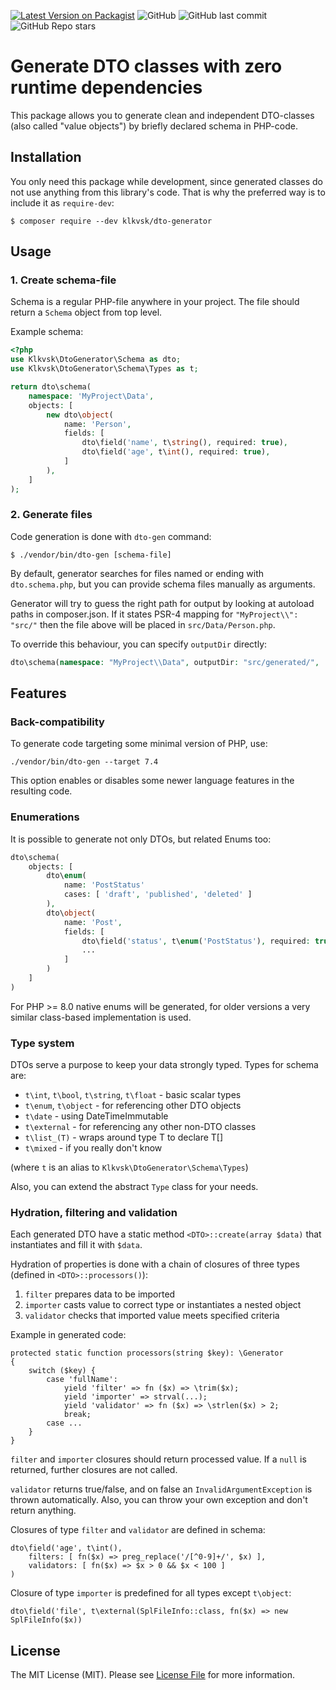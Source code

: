 [![Latest Version on Packagist](https://img.shields.io/packagist/v/klkvsk/dto-generator.svg?style=flat-square)](https://packagist.org/packages/klkvsk/dto-generator)
![GitHub](https://img.shields.io/github/license/klkvsk/dto-generator?style=flat-square)
![GitHub last commit](https://img.shields.io/github/last-commit/klkvsk/dto-generator?style=flat-square)
![GitHub Repo stars](https://img.shields.io/github/stars/klkvsk/dto-generator?style=social)

# Generate DTO classes with zero runtime dependencies

This package allows you to generate clean and independent DTO-classes 
(also called "value objects") by briefly declared schema in PHP-code.

## Installation

You only need this package while development, since generated classes
do not use anything from this library's code. That is why the preferred 
way is to include it as `require-dev`:

    $ composer require --dev klkvsk/dto-generator

## Usage

### 1. Create schema-file

Schema is a regular PHP-file anywhere in your project. 
The file should return a `Schema` object from top level.

Example schema:
```php
<?php
use Klkvsk\DtoGenerator\Schema as dto;
use Klkvsk\DtoGenerator\Schema\Types as t;

return dto\schema(
    namespace: 'MyProject\Data',
    objects: [
        new dto\object(
            name: 'Person',
            fields: [
                dto\field('name', t\string(), required: true),
                dto\field('age', t\int(), required: true),
            ]
        ),
    ]
);
```

### 2. Generate files

Code generation is done with `dto-gen` command:

```
$ ./vendor/bin/dto-gen [schema-file]
```

By default, generator searches for files named or ending with `dto.schema.php`, 
but you can provide schema files manually as arguments.

Generator will try to guess the right path for output by
looking at autoload paths in composer.json. If it states PSR-4 mapping
for `"MyProject\\": "src/"` then the file above will be placed 
in `src/Data/Person.php`.

To override this behaviour, you can specify `outputDir` directly:

```php
dto\schema(namespace: "MyProject\\Data", outputDir: "src/generated/", ...);
```

## Features

### Back-compatibility

To generate code targeting some minimal version of PHP, use:
```
./vendor/bin/dto-gen --target 7.4
```
This option enables or disables some newer language features in the resulting code.

### Enumerations

It is possible to generate not only DTOs, but related Enums too:
```php
dto\schema(
    objects: [
        dto\enum(
            name: 'PostStatus'
            cases: [ 'draft', 'published', 'deleted' ]
        ),
        dto\object(
            name: 'Post',
            fields: [
                dto\field('status', t\enum('PostStatus'), required: true),
                ...
            ]
        )
    ]
)
```
For PHP >= 8.0 native enums will be generated, 
for older versions a very similar class-based implementation is used.

### Type system

DTOs serve a purpose to keep your data strongly typed. Types for schema are:
- `t\int`, `t\bool`, `t\string`, `t\float` - basic scalar types
- `t\enum`, `t\object` - for referencing other DTO objects
- `t\date` - using DateTimeImmutable
- `t\external` - for referencing any other non-DTO classes
- `t\list_(T)` - wraps around type T to declare T[] 
- `t\mixed` - if you really don't know

(where `t` is an alias to `Klkvsk\DtoGenerator\Schema\Types`)

Also, you can extend the abstract `Type` class for your needs.

### Hydration, filtering and validation

Each generated DTO have a static method `<DTO>::create(array $data)` 
that instantiates and fill it with `$data`. 

Hydration of properties is done with a chain of closures of three types (defined in `<DTO>::processors()`):
1. `filter` prepares data to be imported
2. `importer` casts value to correct type or instantiates a nested object
3. `validator` checks that imported value meets specified criteria

Example in generated code:
```
protected static function processors(string $key): \Generator
{
    switch ($key) {
        case 'fullName':
            yield 'filter' => fn ($x) => \trim($x);
            yield 'importer' => strval(...);
            yield 'validator' => fn ($x) => \strlen($x) > 2;
            break;
        case ...
    }
}
```

`filter` and `importer` closures should return processed value. 
If a `null` is returned, further closures are not called.

`validator` returns true/false, and on false an `InvalidArgumentException` 
is thrown automatically. Also, you can throw your own exception and don't return anything.   

Closures of type `filter` and `validator` are defined in schema:
```
dto\field('age', t\int(), 
    filters: [ fn($x) => preg_replace('/[^0-9]+/', $x) ],
    validators: [ fn($x) => $x > 0 && $x < 100 ]
) 
```

Closure of type `importer` is predefined for all types except `t\object`:
```
dto\field('file', t\external(SplFileInfo::class, fn($x) => new SplFileInfo($x))
```


## License
The MIT License (MIT). Please see [License File](LICENSE.md) for more information.
